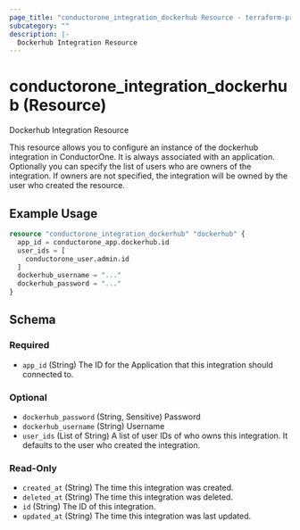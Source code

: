 ```yaml
---
page_title: "conductorone_integration_dockerhub Resource - terraform-provider-conductorone"
subcategory: ""
description: |-
  Dockerhub Integration Resource
---
```


# conductorone_integration_dockerhub (Resource)

Dockerhub Integration Resource

This resource allows you to configure an instance of the dockerhub integration in ConductorOne.
It is always associated with an application. Optionally you can specify the list of users who are owners of the integration.
If owners are not specified, the integration will be owned by the user who created the resource.

## Example Usage

```terraform
resource "conductorone_integration_dockerhub" "dockerhub" {
  app_id = conductorone_app.dockerhub.id
  user_ids = [
    conductorone_user.admin.id
  ]
  dockerhub_username = "..."
  dockerhub_password = "..."
}
```

<!-- schema generated by tfplugindocs -->
## Schema

### Required

- `app_id` (String) The ID for the Application that this integration should connected to.

### Optional

- `dockerhub_password` (String, Sensitive) Password
- `dockerhub_username` (String) Username
- `user_ids` (List of String) A list of user IDs of who owns this integration. It defaults to the user who created the integration.

### Read-Only

- `created_at` (String) The time this integration was created.
- `deleted_at` (String) The time this integration was deleted.
- `id` (String) The ID of this integration.
- `updated_at` (String) The time this integration was last updated.
